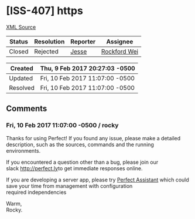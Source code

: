 # [ISS-407] https

[XML Source](../xml/ISS-407.xml)
<p></p>





Status|Resolution|Reporter|Assignee
------|----------|--------|--------
Closed|Rejected|[Jesse](2218563466@qq.com)|[Rockford Wei]($rocky)





Created|Thu, 9 Feb 2017 20:27:03 -0500
-------|--------------
Updated|Fri, 10 Feb 2017 11:07:00 -0500
Resolved|Fri, 10 Feb 2017 11:07:00 -0500


## Comments




### Fri, 10 Feb 2017 11:07:00 -0500 / rocky 

<p><p>Thanks for using Perfect! If you found any issue, please make a detailed description, such as the sources, commands and the running environments. </p>

<p>If you encountered a question other than a bug, please join our slack <a href="http://perfect.ly/" class="external-link" rel="nofollow">http://perfect.ly</a>to get immediate responses online.</p>

<p>If you are developing a server app, please try <a href="http://www.perfect.org/en/assistant/" class="external-link" rel="nofollow">Perfect Assistant</a> which could save your time from management with configuration required independencies</p>

<p>Warm,<br/>
Rocky.</p></p>


